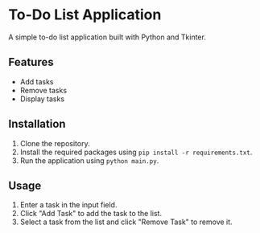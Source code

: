 # To-Do List Application

A simple to-do list application built with Python and Tkinter.

## Features

- Add tasks
- Remove tasks
- Display tasks

## Installation

1. Clone the repository.
2. Install the required packages using `pip install -r requirements.txt`.
3. Run the application using `python main.py`.

## Usage

1. Enter a task in the input field.
2. Click "Add Task" to add the task to the list.
3. Select a task from the list and click "Remove Task" to remove it.
